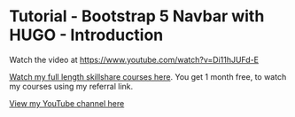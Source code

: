 # Tutorial - Bootstrap 5 Navbar with HUGO - Introduction

Watch the video at <https://www.youtube.com/watch?v=Di11hJUFd-E>

[Watch my full length skillshare courses here](https://skl.sh/3rsfq4y). You get 1 month free, to watch my courses using my referral link.

[View my YouTube channel here](https://www.youtube.com/channel/UCtlnMUJr68ytsr11_dv_elg)